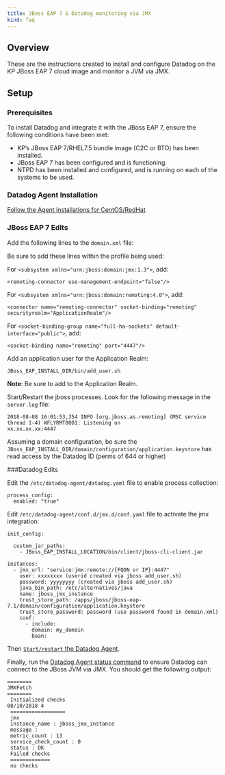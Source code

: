 ```yaml
---
title: JBoss EAP 7 & Datadog monitoring via JMX
kind: faq
---
```


## Overview

These are the instructions created to install and configure Datadog on the KP JBoss EAP 7 cloud image and monitor a JVM via JMX.

## Setup
### Prerequisites

To install Datadog and integrate it with the JBoss EAP 7, ensure the following conditions have been met:

* KP’s JBoss EAP 7/RHEL7.5 bundle image (C2C or BTO) has been installed.
* JBoss EAP 7 has been configured and is functioning.
* NTPD has been installed and configured, and is running on each of the systems to be used.

### Datadog Agent Installation

[Follow the Agent installations for CentOS/RedHat][1]

### JBoss EAP 7 Edits

Add the following lines to the `domain.xml` file:

Be sure to add these lines within the profile being used:

For `<subsystem xmlns="urn:jboss:domain:jmx:1.3">`, add:

```
<remoting-connector use-management-endpoint="false"/>
```

For `<subsystem xmlns="urn:jboss:domain:remoting:4.0">`, add:

```
<connector name="remoting-connector" socket-binding="remoting" securityrealm="ApplicationRealm"/>
```

For `<socket-binding-group name="full-ha-sockets" default-interface="public">`, add:

```
<socket-binding name="remoting" port="4447"/>
```


Add an application user for the Application Realm:
 
```
JBoss_EAP_INSTALL_DIR/bin/add_user.sh 
```

**Note**: Be sure to add to the Application Realm.

Start/Restart the jboss processes. Look for the following message in the `server.log` file:

```
2018-08-08 16:01:53,354 INFO [org.jboss.as.remoting] (MSC service thread 1-4) WFLYRMT0001: Listening on
xx.xx.xx.xx:4447
```

Assuming a domain configuration, be sure the
`JBoss_EAP_INSTALL_DIR/domain/configuration/application.keystore` has read access by the Datadog ID (perms of 644 or higher)

###Datadog Edits

Edit the `/etc/datadog-agent/datadog.yaml` file to enable process collection:

```
process_config:
  enabled: "true"
```

Edit `/etc/datadog-agent/conf.d/jmx.d/conf.yaml` file to activate the jmx integration:

```
init_config:
 
  custom_jar_paths:
    - JBoss_EAP_INSTALL_LOCATION/bin/client/jboss-cli-client.jar

instances:
  - jmx_url: "service:jmx:remote://{FQDN or IP}:4447"
    user: xxxxxxxx (userid created via jboss add_user.sh)
    password: yyyyyyyy (created via jboss add_user.sh)
    java_bin_path: /etc/alternatives/java
    name: jboss_jmx_instance
    trust_store_path: /apps/jboss/jboss-eap-7.1/domain/configuration/application.keystore
    trust_store_password: password (use password found in domain.xml)
    conf:
      - include:
        domain: my_domain
        bean:
```

Then [`Start/restart` the Datadog Agent][2].

Finally, run the [Datadog Agent status command][3] to ensure Datadog can connect to the JBoss JVM via JMX. You should get the following output:

```
========
JMXFetch
========
 Initialized checks 
08/10/2018 4
 ==================
 jmx
 instance_name : jboss_jmx_instance
 message :
 metric_count : 13
 service_check_count : 0
 status : OK
 Failed checks
 =============
 no checks
```

[1]: https://app.datadoghq.com/account/settings#agent/centos
[2]: /agent/faq/agent-commands/?tab=agentv6#start-stop-and-restart-the-agent
[3]: /agent/faq/agent-commands/?tab=agentv6#agent-status-and-information

